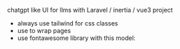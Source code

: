 chatgpt like UI for llms with Laravel / inertia / vue3 project

-   always use tailwind for css classes
-   use <AppLayout></AppLayout> to wrap pages
-   use fontawesome library with this model: <font-awesome-icon icon="fa-solid fa-house" />
